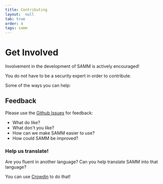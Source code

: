 ```yaml
---
title: Contributing
layout:  null
tab: true
order: 4
tags: samm
---
```


# Get Involved

Involvement in the development of SAMM is actively encouraged!

You do not have to be a security expert in order to contribute.

Some of the ways you can help:

## Feedback

Please use the [Github Issues](https://github.com/OWASP/samm/issues/new) for feedback:

* What do like?
* What don't you like?
* How can we make SAMM easier to use?
* How could SAMM be improved?

### Help us translate!

Are you fluent in another language? Can you help translate SAMM into
that language?

You can use [Crowdin](http://crowdin.net/project/owasp-samm) to do
that\!